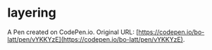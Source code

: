 # layering

A Pen created on CodePen.io. Original URL: [https://codepen.io/bo-latt/pen/vYKKYzE](https://codepen.io/bo-latt/pen/vYKKYzE).


